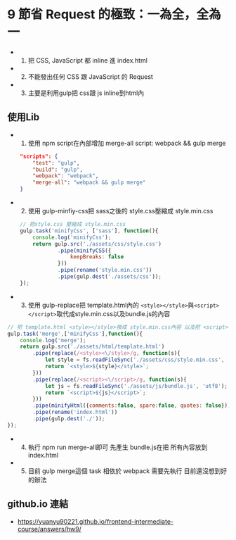 # 9 節省 Request 的極致：一為全，全為一
+   1. 把 CSS, JavaScript 都 inline 進 index.html
+   2. 不能發出任何 CSS 跟 JavaScript 的 Request
+   3. 主要是利用gulp把 css跟 js inline到html內
## 使用Lib
+   1. 使用 npm script在內部增加 merge-all script: webpack && gulp merge
```json
    "scripts": {
        "test": "gulp",
        "build": "gulp",
        "webpack": "webpack",
        "merge-all": "webpack && gulp merge"
    }
```

+   2. 使用 gulp-minfiy-css把 sass之後的 style.css壓縮成 style.min.css
```javascript
    // 把style.css 壓縮成 style.min.css
    gulp.task('minifyCss', ['sass'], function(){
        console.log('minifyCss');
        return gulp.src('./assets/css/style.css')
                .pipe(minifyCSS({
                    keepBreaks: false
                }))
                .pipe(rename('style.min.css'))
                .pipe(gulp.dest('./assets/css'));
    });
```

+   3. 使用 gulp-replace把 template.html內的 ```<style></style>```與```<script></script>```取代成style.min.css以及bundle.js的內容
```javascript
// 把 template.html <style></style>換成 style.min.css內容 以及把 <script></script>換成 bundle.js內容 並且 壓縮template.html成index.html
gulp.task('merge',['minifyCss'],function(){
    console.log('merge');
    return gulp.src('./assets/html/template.html')
        .pipe(replace(/<style><\/style>/g, function(s){
            let style = fs.readFileSync('./assets/css/style.min.css', 'utf8');
            return `<style>${style}</style>`;
        }))
        .pipe(replace(/<script><\/script>/g, function(s){
            let js = fs.readFileSync('./assets/js/bundle.js', 'utf8');
            return `<script>${js}</script>`;
        }))
        .pipe(minifyHtml({comments:false, spare:false, quotes: false}))
        .pipe(rename('index.html'))
        .pipe(gulp.dest('./'));
});
```

+   4. 執行 npm run merge-all即可 先產生 bundle.js在把 所有內容放到 index.html
+   5. 目前 gulp merge這個 task 相依於 webpack 需要先執行 目前還沒想到好的辦法
##  github.io 連結 
+   <https://yuanyu90221.github.io/frontend-intermediate-course/answers/hw9/> 